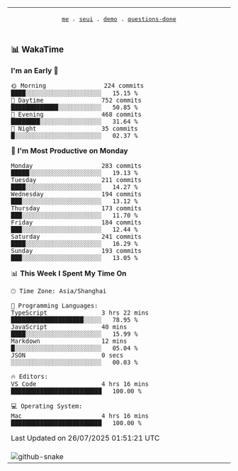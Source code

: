 
<div align="center">

<table>
<tr><td>
  <p align="center">
  <samp>
    <a href="https://github.com/seaeam/seaeam">me</a> .
    <a href="https://github.com/SeaMmMm/se-element">seui</a> .
    <a href="https://github.com/seaeam/project-demo">demo</a> .
    <a href="https://github.com/506-FETL/one-question-per-day">questions-done</a>
    
  </samp>
    </p>
</td></tr>

<tr><td>

### 📊 WakaTime

<!--START_SECTION:waka-->
**I'm an Early 🐤** 

```text
🌞 Morning                224 commits         ████░░░░░░░░░░░░░░░░░░░░░   15.15 % 
🌆 Daytime                752 commits         █████████████░░░░░░░░░░░░   50.85 % 
🌃 Evening                468 commits         ████████░░░░░░░░░░░░░░░░░   31.64 % 
🌙 Night                  35 commits          █░░░░░░░░░░░░░░░░░░░░░░░░   02.37 % 
```
📅 **I'm Most Productive on Monday** 

```text
Monday                   283 commits         █████░░░░░░░░░░░░░░░░░░░░   19.13 % 
Tuesday                  211 commits         ████░░░░░░░░░░░░░░░░░░░░░   14.27 % 
Wednesday                194 commits         ███░░░░░░░░░░░░░░░░░░░░░░   13.12 % 
Thursday                 173 commits         ███░░░░░░░░░░░░░░░░░░░░░░   11.70 % 
Friday                   184 commits         ███░░░░░░░░░░░░░░░░░░░░░░   12.44 % 
Saturday                 241 commits         ████░░░░░░░░░░░░░░░░░░░░░   16.29 % 
Sunday                   193 commits         ███░░░░░░░░░░░░░░░░░░░░░░   13.05 % 
```


📊 **This Week I Spent My Time On** 

```text
🕑︎ Time Zone: Asia/Shanghai

💬 Programming Languages: 
TypeScript               3 hrs 22 mins       ████████████████████░░░░░   78.95 % 
JavaScript               40 mins             ████░░░░░░░░░░░░░░░░░░░░░   15.99 % 
Markdown                 12 mins             █░░░░░░░░░░░░░░░░░░░░░░░░   05.04 % 
JSON                     0 secs              ░░░░░░░░░░░░░░░░░░░░░░░░░   00.03 % 

🔥 Editors: 
VS Code                  4 hrs 16 mins       █████████████████████████   100.00 % 

💻 Operating System: 
Mac                      4 hrs 16 mins       █████████████████████████   100.00 % 
```


 Last Updated on 26/07/2025 01:51:21 UTC
<!--END_SECTION:waka-->
</td></tr>

<tr><td>
  <img alt="github-snake" src="profile-snake-contrib/github-user-contribution.svg"/>
</td></tr>

</table>
